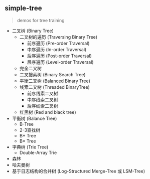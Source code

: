 ## simple-tree
> demos for tree training

- 二叉树 (Binary Tree)
    - 二叉树的遍历 (Traversing Binary Tree)
        - 前序遍历 (Pre-order Traversal)
        - 中序遍历 (In-order Traversal)
        - 后序遍历 (Post-order Traversal)
        - 层序遍历 (Level-order Traversal)
    - 完全二叉树
    - 二叉搜索树 (Binary Search Tree)
    - 平衡二叉树 (Balanced Binary Tree)
    - 线索二叉树 (Threaded BinaryTree)
        - 前序线索二叉树
        - 中序线索二叉树
        - 后序线索二叉树
    - 红黑树 (Red and black tree)
- 平衡树 (Balance Tree)
    - B-Tree
    - 2-3查找树
    - B+ Tree
    - B* Tree
- 字典树 (Trie Tree)
    - Double-Array Trie
- 森林
- 哈夫曼树
- 基于日志结构的合并树 (Log-Structured Merge-Tree 或 LSM-Tree)